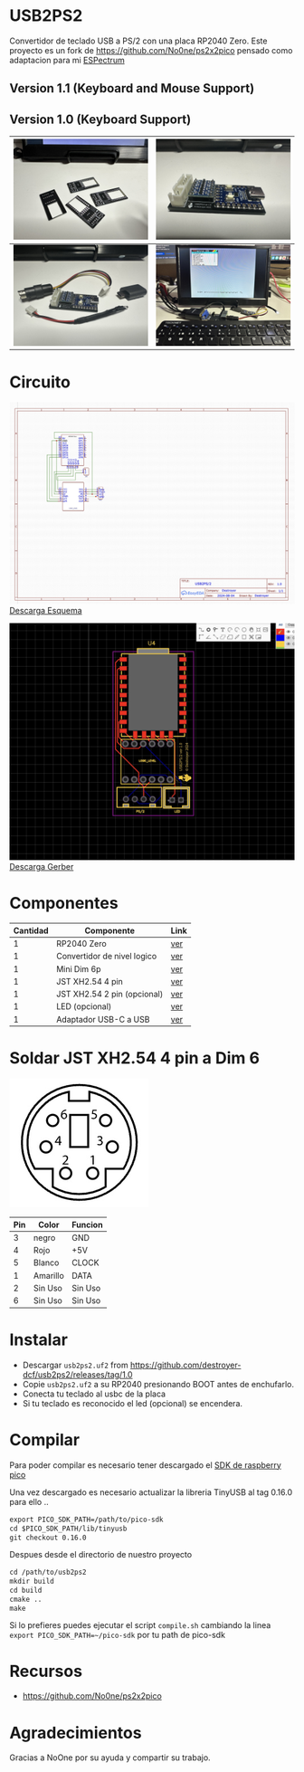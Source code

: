 # USB2PS2
Convertidor de teclado USB a PS/2 con una placa RP2040 Zero.
Este proyecto es un fork de https://github.com/No0ne/ps2x2pico pensado como adaptacion para mi [ESPectrum](https://github.com/EremusOne/ESPectrum)

## Version 1.1 (Keyboard and Mouse Support)



## Version 1.0 (Keyboard Support)



|![hw1](https://raw.githubusercontent.com/destroyer-dcf/usb2ps2/main/images/FOTO0.jpg) |![hw2](https://raw.githubusercontent.com/destroyer-dcf/usb2ps2/main/images/FOTO1.jpg) |
|-|-|
|![hw1](https://raw.githubusercontent.com/destroyer-dcf/usb2ps2/main/images/FOTO3.jpg) |![hw2](https://raw.githubusercontent.com/destroyer-dcf/usb2ps2/main/images/FOTO4.jpg) |


# Circuito
![hw1](https://raw.githubusercontent.com/destroyer-dcf/usb2ps2/main/images/circuito.jpg) 
[Descarga Esquema](docs/Schematic_USB2PS-2_2024-08-20.pdf)

![hw2](https://raw.githubusercontent.com/destroyer-dcf/usb2ps2/main/images/circuito2.jpg) 
[Descarga Gerber](https://github.com/destroyer-dcf/usb2ps2/releases/download/1.0/Gerber_USB2PS-2_PCB_USB2PS-2_5_2024-08-10.zip)

# Componentes

| Cantidad | Componente| Link |
|----------|----------|----------|
| 1    | RP2040 Zero   | [ver](https://acortar.link/Bv6ozr)  |
| 1    | Convertidor de nivel logico   | [ver](https://acortar.link/reAbsi)   |
| 1    | Mini Dim 6p   | [ver](https://acortar.link/yrMd11)    |
| 1    | JST XH2.54 4 pin| [ver](https://acortar.link/VGCncE)    |
| 1    | JST XH2.54 2 pin (opcional)| [ver](https://acortar.link/VGCncE)    |
| 1    | LED (opcional)| [ver](https://acortar.link/jYP3aA)    |
| 1    | Adaptador USB-C a USB | [ver](https://es.aliexpress.com/item/1005004621683764.html#nav-specification) |


# Soldar JST XH2.54 4 pin a Dim 6


![hw2](https://raw.githubusercontent.com/destroyer-dcf/usb2ps2/main/images/dim6.jpg) 

| Pin | Color| Funcion |
|----------|----------|----------|
| 3    | negro   | GND  |
| 4    | Rojo   | +5V  |
| 5    | Blanco   | CLOCK   |
| 1    | Amarillo| DATA    |
| 2    | Sin Uso| Sin Uso  |
| 6    | Sin Uso| Sin Uso |


# Instalar
* Descargar  `usb2ps2.uf2` from https://github.com/destroyer-dcf/usb2ps2/releases/tag/1.0
* Copie `usb2ps2.uf2` a su RP2040 presionando BOOT antes de enchufarlo.
* Conecta tu teclado al usbc de la placa
* Si tu teclado es reconocido el led (opcional) se encendera.

# Compilar

Para poder compilar es necesario tener descargado el [SDK de raspberry pico](https://github.com/raspberrypi/pico-sdk)

Una vez descargado es necesario actualizar la libreria TinyUSB al tag 0.16.0 para ello ..

```
export PICO_SDK_PATH=/path/to/pico-sdk
cd $PICO_SDK_PATH/lib/tinyusb
git checkout 0.16.0
```

Despues desde el directorio de nuestro proyecto

```
cd /path/to/usb2ps2
mkdir build
cd build
cmake ..
make
```

Si lo prefieres puedes ejecutar el script `compile.sh` cambiando la linea  `export PICO_SDK_PATH=~/pico-sdk` por tu path de pico-sdk

# Recursos
* https://github.com/No0ne/ps2x2pico

# Agradecimientos
Gracias a NoOne por su ayuda y compartir su trabajo.